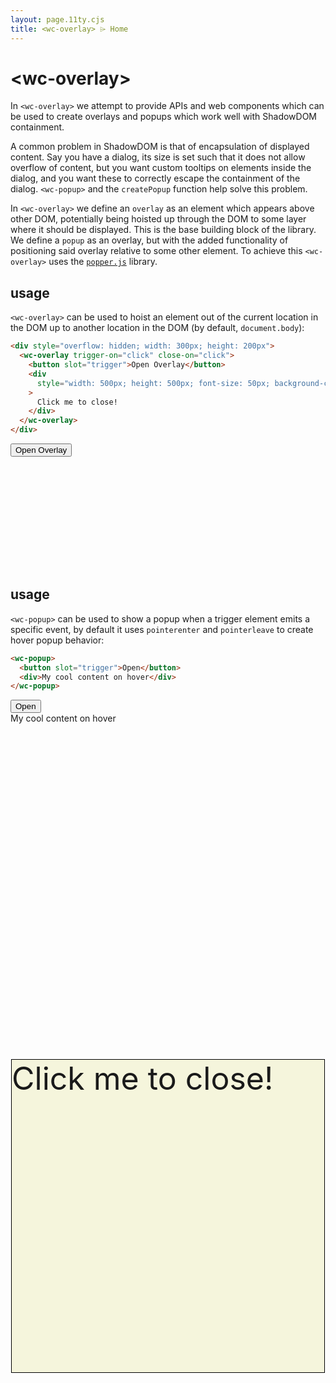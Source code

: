 ```yaml
---
layout: page.11ty.cjs
title: <wc-overlay> ⌲ Home
---
```


# &lt;wc-overlay>

In `<wc-overlay>` we attempt to provide APIs and web components which can be used to create overlays and popups which work well with ShadowDOM containment.

A common problem in ShadowDOM is that of encapsulation of displayed content. Say you have a dialog, its size is set such that it does not allow overflow of content, but you want custom tooltips on elements inside the dialog, and you want these to correctly escape the containment of the dialog. `<wc-popup>` and the `createPopup` function help solve this problem.

In `<wc-overlay>` we define an `overlay` as an element which appears above other DOM, potentially being hoisted up through the DOM to some layer where it should be displayed. This is the base building block of the library. We define a `popup` as an overlay, but with the added functionality of positioning said overlay relative to some other element. To achieve this `<wc-overlay>` uses the [`popper.js`](https://popper.js.org/) library.

## <wc-overlay> usage

<section class="columns">
  <div>
  
`<wc-overlay>` can be used to hoist an element out of the current location in the DOM up to another location in the DOM (by default, `document.body`):

```html
<div style="overflow: hidden; width: 300px; height: 200px">
  <wc-overlay trigger-on="click" close-on="click">
    <button slot="trigger">Open Overlay</button>
    <div
      style="width: 500px; height: 500px; font-size: 50px; background-color: beige; border: 1px solid black"
    >
      Click me to close!
    </div>
  </wc-overlay>
</div>
```

  </div>
  <div>

  <div style="overflow: hidden; width: 300px; height: 200px">
    <wc-overlay trigger-on="click" close-on="click">
      <button slot="trigger">Open Overlay</button>
      <div
        style="width: 500px; height: 500px; font-size: 50px; background-color: beige; border: 1px solid black; position: absolute; top: 50%; left: 50%; transform: translate(-50%, -50%)"
      >
        Click me to close!
      </div>
    </wc-overlay>
  </div>

  </div>
</section>

## <wc-popup> usage

<section class="columns">
  <div>

`<wc-popup>` can be used to show a popup when a trigger element emits a specific event, by default it uses `pointerenter` and `pointerleave` to create hover popup behavior:

```html
<wc-popup>
  <button slot="trigger">Open</button>
  <div>My cool content on hover</div>
</wc-popup>
```

  </div>
  <div>

<wc-popup>
  <button slot="trigger">Open</button>
  <div>My cool content on hover</div>
</wc-popup>

  </div>
</section>
